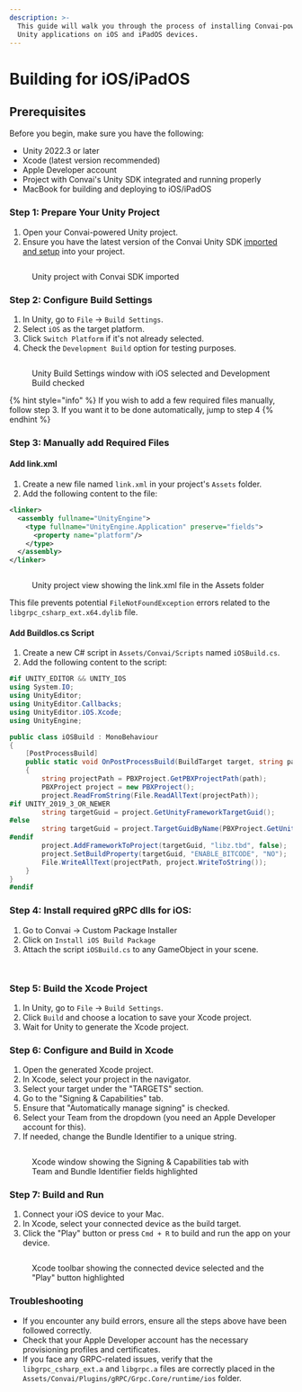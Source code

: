 ```yaml
---
description: >-
  This guide will walk you through the process of installing Convai-powered
  Unity applications on iOS and iPadOS devices.
---
```


# Building for iOS/iPadOS

## Prerequisites

Before you begin, make sure you have the following:

* Unity 2022.3 or later
* Xcode (latest version recommended)
* Apple Developer account
* Project with Convai's Unity SDK integrated and running properly
* MacBook for building and deploying to iOS/iPadOS

### Step 1: Prepare Your Unity Project

1. Open your Convai-powered Unity project.
2. Ensure you have the latest version of the Convai Unity SDK [imported](../setting-up-unity-plugin.md)[ and setup](../setting-up-unity-plugin.md) into your project.

<figure><img src="../../../.gitbook/assets/image (3) (1).png" alt=""><figcaption><p>Unity project with Convai SDK imported</p></figcaption></figure>

### Step 2: Configure Build Settings

1. In Unity, go to `File` → `Build Settings`.
2. Select `iOS` as the target platform.
3. Click `Switch Platform` if it's not already selected.
4. Check the `Development Build` option for testing purposes.

<figure><img src="../../../.gitbook/assets/image (3) (1) (1).png" alt=""><figcaption><p>Unity Build Settings window with iOS selected and Development Build checked</p></figcaption></figure>



{% hint style="info" %}
If you wish to add a few required files manually, follow step 3. If you want it to be done automatically, jump to step 4
{% endhint %}

### Step 3: Manually add Required Files

#### Add link.xml

1. Create a new file named `link.xml` in your project's `Assets` folder.
2. Add the following content to the file:

```xml
<linker>
  <assembly fullname="UnityEngine">
    <type fullname="UnityEngine.Application" preserve="fields">
      <property name="platform"/>
    </type>
  </assembly>
</linker>
```

<figure><img src="../../../.gitbook/assets/image (4) (1).png" alt=""><figcaption><p>Unity project view showing the link.xml file in the Assets folder</p></figcaption></figure>

This file prevents potential `FileNotFoundException` errors related to the `libgrpc_csharp_ext.x64.dylib` file.

#### Add BuildIos.cs Script

1. Create a new C# script in `Assets/Convai/Scripts` named `iOSBuild.cs`.
2. Add the following content to the script:

```csharp
#if UNITY_EDITOR && UNITY_IOS
using System.IO;
using UnityEditor;
using UnityEditor.Callbacks;
using UnityEditor.iOS.Xcode;
using UnityEngine;

public class iOSBuild : MonoBehaviour
{
    [PostProcessBuild]
    public static void OnPostProcessBuild(BuildTarget target, string path)
    {
        string projectPath = PBXProject.GetPBXProjectPath(path);
        PBXProject project = new PBXProject();
        project.ReadFromString(File.ReadAllText(projectPath));
#if UNITY_2019_3_OR_NEWER
        string targetGuid = project.GetUnityFrameworkTargetGuid();
#else
        string targetGuid = project.TargetGuidByName(PBXProject.GetUnityTargetName());
#endif
        project.AddFrameworkToProject(targetGuid, "libz.tbd", false);
        project.SetBuildProperty(targetGuid, "ENABLE_BITCODE", "NO");
        File.WriteAllText(projectPath, project.WriteToString());
    }
}
#endif
```

### Step 4: Install required gRPC dlls for iOS:

1. Go to Convai -> Custom Package Installer
2. Click on `Install iOS Build Package`
3. Attach the  script `iOSBuild.cs` to any GameObject in your scene.

<figure><img src="../../../.gitbook/assets/image (5) (1).png" alt=""><figcaption></figcaption></figure>

<figure><img src="../../../.gitbook/assets/image (10) (1).png" alt=""><figcaption></figcaption></figure>

### Step 5: Build the Xcode Project

1. In Unity, go to `File` → `Build Settings`.
2. Click `Build` and choose a location to save your Xcode project.
3. Wait for Unity to generate the Xcode project.

### Step 6: Configure and Build in Xcode

1. Open the generated Xcode project.
2. In Xcode, select your project in the navigator.
3. Select your target under the "TARGETS" section.
4. Go to the "Signing & Capabilities" tab.
5. Ensure that "Automatically manage signing" is checked.
6. Select your Team from the dropdown (you need an Apple Developer account for this).
7. If needed, change the Bundle Identifier to a unique string.

<figure><img src="../../../.gitbook/assets/image (6) (1).png" alt=""><figcaption><p>Xcode window showing the Signing &#x26; Capabilities tab with Team and Bundle Identifier fields highlighted</p></figcaption></figure>

### Step 7: Build and Run

1. Connect your iOS device to your Mac.
2. In Xcode, select your connected device as the build target.
3. Click the "Play" button or press `Cmd + R` to build and run the app on your device.

<figure><img src="../../../.gitbook/assets/image (8) (1).png" alt=""><figcaption><p>Xcode toolbar showing the connected device selected and the "Play" button highlighted</p></figcaption></figure>

### Troubleshooting

* If you encounter any build errors, ensure all the steps above have been followed correctly.
* Check that your Apple Developer account has the necessary provisioning profiles and certificates.
* If you face any GRPC-related issues, verify that the `libgrpc_csharp_ext.a` and `libgrpc.a` files are correctly placed in the `Assets/Convai/Plugins/gRPC/Grpc.Core/runtime/ios` folder.

<figure><img src="../../../.gitbook/assets/image (9) (1).png" alt=""><figcaption></figcaption></figure>
